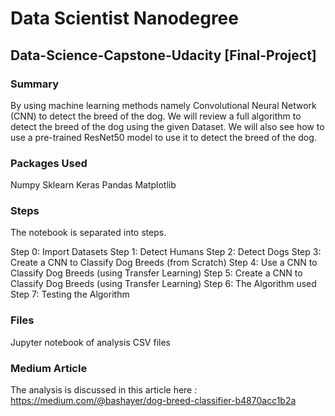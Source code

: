 # Data Scientist Nanodegree
## Data-Science-Capstone-Udacity [Final-Project]

### Summary
By using machine learning methods namely Convolutional Neural Network (CNN) to detect the breed of the dog. We will review a full algorithm to detect the breed of the dog using the given Dataset. We will also see how to use a pre-trained ResNet50 model to use it to detect the breed of the dog.

### Packages Used
Numpy
Sklearn
Keras
Pandas
Matplotlib


### Steps
The notebook is separated into steps.

Step 0: Import Datasets
Step 1: Detect Humans
Step 2: Detect Dogs
Step 3: Create a CNN to Classify Dog Breeds (from Scratch)
Step 4: Use a CNN to Classify Dog Breeds (using Transfer Learning)
Step 5: Create a CNN to Classify Dog Breeds (using Transfer Learning)
Step 6: The Algorithm used
Step 7: Testing the  Algorithm

### Files
Jupyter notebook of analysis
CSV files

### Medium Article

The analysis is discussed in this article here :
https://medium.com/@bashayer/dog-breed-classifier-b4870acc1b2a
